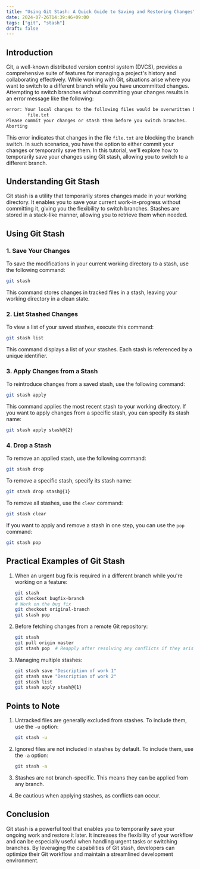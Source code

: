 ```yaml
---
title: "Using Git Stash: A Quick Guide to Saving and Restoring Changes"
date: 2024-07-26T14:39:46+09:00
tags: ["git", "stash"]
draft: false
---
```


## Introduction

Git, a well-known distributed version control system (DVCS), provides a comprehensive suite of features for managing a project's history and collaborating effectively. While working with Git, situations arise where you want to switch to a different branch while you have uncommitted changes. Attempting to switch branches without committing your changes results in an error message like the following:

```bash
error: Your local changes to the following files would be overwritten by checkout:
        file.txt
Please commit your changes or stash them before you switch branches.
Aborting
```

This error indicates that changes in the file `file.txt` are blocking the branch switch. In such scenarios, you have the option to either commit your changes or temporarily save them. In this tutorial, we'll explore how to temporarily save your changes using Git stash, allowing you to switch to a different branch.

## Understanding Git Stash

Git stash is a utility that temporarily stores changes made in your working directory. It enables you to save your current work-in-progress without committing it, giving you the flexibility to switch branches. Stashes are stored in a stack-like manner, allowing you to retrieve them when needed.

## Using Git Stash

### 1. Save Your Changes

To save the modifications in your current working directory to a stash, use the following command:

```bash
git stash
```

This command stores changes in tracked files in a stash, leaving your working directory in a clean state.

### 2. List Stashed Changes

To view a list of your saved stashes, execute this command:

```bash
git stash list
```

This command displays a list of your stashes. Each stash is referenced by a unique identifier.

### 3. Apply Changes from a Stash

To reintroduce changes from a saved stash, use the following command:

```bash
git stash apply
```

This command applies the most recent stash to your working directory. If you want to apply changes from a specific stash, you can specify its stash name:

```bash
git stash apply stash@{2}
```

### 4. Drop a Stash

To remove an applied stash, use the following command:

```bash
git stash drop
```

To remove a specific stash, specify its stash name:

```bash
git stash drop stash@{1}
```

To remove all stashes, use the `clear` command:

```bash
git stash clear
```

If you want to apply and remove a stash in one step, you can use the `pop` command:

```bash
git stash pop
```

## Practical Examples of Git Stash

1. When an urgent bug fix is required in a different branch while you're working on a feature:

    ```bash
    git stash
    git checkout bugfix-branch
    # Work on the bug fix
    git checkout original-branch
    git stash pop
    ```

2. Before fetching changes from a remote Git repository:

    ```bash
    git stash
    git pull origin master
    git stash pop  # Reapply after resolving any conflicts if they arise
    ```

3. Managing multiple stashes:

    ```bash
    git stash save "Description of work 1"
    git stash save "Description of work 2"
    git stash list
    git stash apply stash@{1}
    ```

## Points to Note

1. Untracked files are generally excluded from stashes. To include them, use the `-u` option:

    ```bash
    git stash -u
    ```

2. Ignored files are not included in stashes by default. To include them, use the `-a` option:

    ```bash
    git stash -a
    ```

3. Stashes are not branch-specific. This means they can be applied from any branch.

4. Be cautious when applying stashes, as conflicts can occur.

## Conclusion

Git stash is a powerful tool that enables you to temporarily save your ongoing work and restore it later. It increases the flexibility of your workflow and can be especially useful when handling urgent tasks or switching branches. By leveraging the capabilities of Git stash, developers can optimize their Git workflow and maintain a streamlined development environment.
